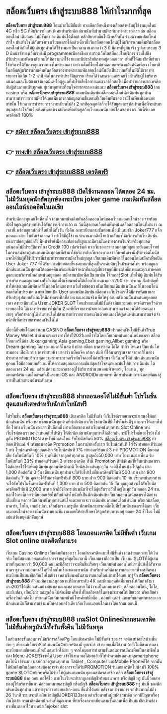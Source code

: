 # สล็อตเว็บตรง เข้าสู่ระบบ888  ให้กำไรมากที่สุด

**สล็อตเว็บตรง เข้าสู่ระบบ888** โอนฝากไม่มีขั้นต่ำ  ทางเลือกอีกหนึ่งทางเลือกสำหรับผู้ใช้งานยุคใหม่ 4G หรือ 5G ที่มีบริการที่แสนพิเศษสำหรับนักเล่นพนันที่เข้ามาสมัครกับทางค่ายของเราเล่น สล็อตออนไลน์ เติมถอน ไม่มีขั้นต่ำ ลงเดิมพันได้ตั้งแต่ หลักสิบบาทขึ้นไปถึงหลักพัน ร่วมความแปลกใหม่ เร้าใจ บันเทิงใจได้กับทางทางเว็บของเราได้แล้วเดี๋ยวนี้เว็บสล็อตออนไลน์ผู้ให้บริการเกมเดิมพันสล็อตออนไลน์ที่เปิดให้ผู้เล่นทุกท่านได้ใช้งานมาเป็นเวลานานมากกว่า 3 ปี มีภาพที่ดูสมจริง รูปแบบระบบ 3 D
มิหนำซ้ำทางเว็บเรายังมี programmerมืออาชีพการสร้างเว็บไซต์ที่คอยให้บริการ  รวมไปถึงปรับปรุงและพัฒนาตัวเกมให้มีความน่าใช้งานและมีประสิทธิภาพอยู่ตลอดเวลา เพื่อที่ให้สมาชิกที่เข้ามาใช้บริการได้รับการดูแลจากทางในค่ายเกมเราอย่างเต็มที่โดยไม่ขาดตกบกพร่องแม้แต่นิดเดียว เว็บคาสิโนสล็อตผู้บริการเกมเดิมพันสล็อตของทางค่ายเกมพันออนไลน์นั้นยังเป็นระบบอัตโนมัติใช้เวลาทำรายการไม่เกิน 1-2 นาที ต่อในการทำประวัติธุกรรม เรียกได้ว่าสะดวกและรวดเร็วสำหรับผู้ใช้บริการแน่นอนและไม่ต้องแจ้งแอดมินหรือผู้ดูแลที่ทำให้เสียโอกาสและเวลาอีกต่อไปเมื่อทำรายการฝากเครดิตกับผู้เล่นเกมพนันทุกคน
ผู้เล่นทุกท่านที่สนใจอยากจะลองเล่นเกม **สล็อตเว็บตรง เข้าสู่ระบบ888** เกม casino  หรือ ***สล็อตเว็บตรง เข้าสู่ระบบ888*** เกมพนันเดิมพันสล็อตออนไลน์นักเดิมพันทุกท่านสามารถทำรายการสมัครได้เลยเพียงกรอกข้อมูลตามขั้นตอนที่เว็บเดิมพันของเรามีให้เพียงนิดหน่อยเท่านั้น ใช้เวลาการทำรายการลงทะเบียนไม่ถึง 2 นาทีคุณลูกค้าก็จะได้รับยูสและรหัสผ่านเพื่อที่จะเข้ามาสนุกสุดเร้าใจกับเว็บเดิมพันของเราสมัครเพื่อเปิดยูสกับเว็บเกมพนันออนไลน์ของเราณ วันนี้รับเลยเครดิตฟรี 100%

## 👉 [สมัคร สล็อตเว็บตรง เข้าสู่ระบบ888](https://archa888.com/)
## 👉 [ทางเข้า สล็อตเว็บตรง เข้าสู่ระบบ888](https://archa888.com/)
## 👉 [สล็อตเว็บตรง เข้าสู่ระบบ888 เครดิตฟรี](https://archa888.com/)

## สล็อตเว็บตรง เข้าสู่ระบบ888 เปิดใช้งานตลอด ได้ตลอด 24 ชม. ไม่มีวันหยุดนักขัตฤกษ์ลงทะเบียน joker game เกมเดิมพันสล็อตออนไลน์ยอดฮิตในเอเชีย

สำหรับนักลงทุนคนใดที่สนใจ เล่นเกมพนันเดิมพันสล็อตออนไลน์ของเว็บเกมออนไลน์ของเราพร้อมเปิดให้คุณลูกค้าทุกท่านได้รับการบริการแล้ว ณ วันนี้สุดยอดเว็บเดิมพันพนันสล็อตออนไลน์ที่มาแรง ณ เวลานี้ พร้อมดูแลนักล่าโบนัสได้ทั้งวัน ทั้งคืน ลงทะเบียนตามขั้นตอนเพื่อเป็นสมาชิก Joker777 แจ็กพอตแตกง่าย โบนัสเข้าตลอด จึงทำให้มีผู้ใช้งานจำนวนมากติดใจแล้วกลับมาใช้บริการกับเว็บเดิมพันของเราต่ออยู่บ่อยครั้ง มิหนำซ้ำยังมีความปลอดภัยสูงและมีความั่นคงทางการเงินจ่ายจริงทุกยอดแน่นอนไม่มีประวัติการโกง Credit 100 เปอร์เซ็นต์ ทางเว็บของเราครอบคลุมที่สุดและยังตอบโจทย์ในการเล่นของผู้เล่นเกมพนันทุกคนที่เข้ามาใช้บริการกับเว็บของทางเรา
เว็บพนันเรามีฟรีเครดิตโบนัสแจกให้กับผู้ที่ใช้บริการที่เข้ามาทำรายการสมัครใหม่ทุกยูส เว็บเกมเดิมพันคาสิโนออนไลน์สมัครเพื่อเปิด User Joker 777 ที่ได้รับความนิยมและชื่นชอบมากที่สุดเป็นระดับต้นๆในประเทศไทย พร้อมดูแลนักเล่นเกมพนันทุกคนได้ตลอดคืนพร้อมยังมีเจ้าหน้าที่และผู้เชี่ยวชาญที่มีประสิทธิภาพและคุณภาพคอยดูแลและบริการนักเล่นพนันอยู่ตลอด สมัครสมาชิกเพื่อเป็นสมาชิก โจ๊กเกอร์Slot เพื่อให้ผู้เดิมพันได้รับการบริการและดูแลอย่างทั่วถึงมีเกมให้เซียนพนันได้เลือกใช้งานมากกว่า200 รายการเกม
สิ่งสำคัญที่ทำให้ค่ายเกมเดิมพันคาสิโนออนไลน์ของทางเว็บไซต์ของเรานั้นเป็นเกมเดิมพันพนันคาสิโนออนไลน์ยอดฮิตในประเทศ ลงทะเบียนเปิด User  เกมพนันเดิมพันสล็อตทางเว็บไซต์เราได้มีการพัฒนาและปรับปรุงรูปแบบตัวเกมให้มีภาพกราฟิกที่สวยงามและสมจริงเพื่อให้รูปแบบตัวเกมนั้นน่าเล่นอยู่ตลอดเวลา ลงทะเบียนเปิด User JOKER SLOT โอนฝากแบบไม่มีขั้นต่ำ เติมและถอน เครดิตรวดเร็วด้วยระบบออโต้ ใช้เวลาทำรายการไม่เกิน 2 นาทีทั้งรายการฝากและถอนสามารถแจ้งถอนได้ด้วยตนเองง่ายๆ หรือถ้าหากผู้ใช้งานท่านใดไม่สามารถทำรายการถอนเงินด้วยตนเองได้ผู้เล่นพนันสามารถแจ้งเจ้าหน้าที่เพื่อทำรายการถอนเงินให้ได้

เดี๋ยวนี้ยืนยันได้เลยว่าเกม CASINO **สล็อตเว็บตรง เข้าสู่ระบบ888** ฝากถอนเงินไม่มีขั้นต่ำTrue Money Wallet กำลังมาแรงแซงทางโค้งปี2021เลยก็ว่าได้โดยเว็บเกมพนันออนไลน์ของเรา สล็อตโจ๊กเกอร์ได้นำ  Joker gaming,Asia gaming,Ebet gaming,Allbet gaming หรือ Dream gaming โลกของเกมคาสิโนสด ยิงปลา สล็อต บาคาร่าสด ไฮโล กำถั่ว ไพ่แคง ปั่นแปะ ไพ่สามกอง เสือมังกร บาคาร่าสายฟ้า บาคาร่า แบ็คแจ๊ค เก้าเก ดัมมี่ ที่ได้มาตรฐานจากจากคาสิโนต่างประเทศ พร้อมบริการสุดความสามารถรวดเร็วทันใจคอยให้คำปรึกษา ทั้งวัน มาให้กับนักเล่นเกมพนันทุกคน ได้มีออกแบบตัวเกมที่ให้ความสนุกและความมันส์สุดเร้าใจสนุกและมันไปกับการเดิมพัน ได้ ตลอดเวลา 24 ชม. แล้วแต่ความสะดวกของผู้ใช้บริการผ่านบนคอมพิวเตอร์ , ไอแพด , ทุกแพลตฟอร์ม และไอแพดที่เป็นระบบIOS และ ANDROIDแบบพกพา ศึกษาประสบการณ์และพัฒนาสู่การเป็นนักแทงพนันระดับเทพ

## สล็อตเว็บตรง เข้าสู่ระบบ888 ฝากถอนออโต้ไม่มีขั้นต่ำ โปรโมชั่นสุดแสนพิเศษสำหรับนักล่าโบนัสฟรี

โปรโมชั่น **สล็อตเว็บตรง เข้าสู่ระบบ888** เติมเครดิต ไม่มีขั้นต่ำ ที่เว็บไซต์เราอยากจะนำเสนอให้แก่  นักเล่นพนัน หรือเหล่าเซียนพนันทุกท่านที่กำลังค้นหาเว็บไซต์พนันที่มี โปรโมชั่นดีๆ และการให้แบบไม่กั๊ก ให้ทางเว็บพนันของเราเป็นอีกหนึ่งทางเลือกของเหล่าเซียนพนันทุกท่าน Slot Online ทางเว็บไซต์ของเรา ขอนำเสนอกับโปรดีๆ ให้กับนักเล่นพนันทุกท่านได้เลือกกัน จะมีโปรโมชั่นอะไรบ้างไปดูกัน
 PROMOTION สำหรับนักเล่นใหม่ รับโบนัสทันที 50% [สล็อตเว็บตรง เข้าสู่ระบบ888](https://archa888.com/) ทำยอดเทิร์นแค่ 4 เท่าของเครดิต
 Promotion ในการฝากครั้งแรก รับโบนัสทันที 14% ทำยอดเทิร์นแค่ 1 เท่า
โบนัสเครดิตทุกยอดฝาก รับโบนัสทันที 7% ทำยอดเทิร์นแค่ 3 เท่า
 PROMOTION คืนยอดเสีย รับโบนัสทันที 10% ทุนที่เสียจากลูกค้าทุกท่าน สูงสุดถึง50,000 บาท
โปรแนะนำเพื่อน รับโบนัสทันที 30% ทำยอดเทิร์นแค่ 3 เท่าของเครดิต
ทั้งนี้ Promotion สิทธิพิเศษที่เว็บพนันของเราได้คัดสรรไว้ให้เพื่อผู้เดิมพันทุกคนที่หน้าตาดี โบนัสฝากเล่นทุกๆวัน จะมีสิ่งไหนบ้างไปดูกัน
ฝาก 1,000 ติดต่อกัน 3 วัน เซียนพนันทุกท่านจะได้รับโปรโมชั่นเครดิตฟรีทันที 500 บาท
ฝาก 900 ติดต่อกัน 7 วัน คุณจะได้รับเครดิตฟรีทันที 800 บาท
ฝาก 900 ติดต่อกัน 10 วัน เซียนพนันทุกท่านจะได้รับโปรโมชั่นเครดิตฟรีทันที 1,300 บาท
ฝาก 500 ติดต่อกัน 15 วัน คุณลูกค้าจะได้รับโบนัสเครดิตฟรีทันที 2,000 บาท
แล้วก็ยังมีการเล่นพนันที่จะได้ลุ้นรับรางวัลใหญ่ในทุกวัน ตลอด 24 ชม. บอกไว้ตรงนี้เลยว่าคืนยอดเสียให้กับนักล่าโบนัสที่เป็นนักเดิมพันกับเว็บเกมออนไลน์ของเราได้อย่างเต็มเปี่ยม หากว่านักเล่นพนันทุกท่านสนใจและอยากจะวางเดิมพัน เกมออนไลน์ทำเงิน หรือเกมสล็อต, บาคาร่า, ไฮโล, เกมยิงปลา, เสือมังกร และรูเล็ต นักพนันสามารถคลิ๊กไปที่เว็บพนันของเราได้เลย เว็บเกมออนไลน์ของเรามีพนักงานและทีมงานคอยให้คำปรึกษาให้ลูกค้าทุกท่านอยู่ ตลอด 24 ชั่วโมง ไม่มีแม้แต่วันหยุดนักขัตฤกษ์

## สล็อตเว็บตรง เข้าสู่ระบบ888 โอนถอนเครดิต ไม่มีขั้นต่ำ  เว็บเกม Slot online ยอดฮิตที่มาแรง

เว็บเกม  Casino Online เว็บเดิมพันของเรา โอนฝากเครดิตแบบไม่มีขั้นต่ำ เล่นง่ายแตกง่ายได้เงินจริง โบนัสแตกบ่อยและอัตราการจ่ายสูงที่สุดในเวลานี้ เว็บเกมเราถือว่าเป็น เว็บเกม SLOTที่มีผู้เล่นมากที่สุดมากกว่า 50,000 คนและมีอัตราว่าจะเพิ่มขึ้นเรื่อยๆ เว็บเกมพนันออนไลน์เรานั้นยังได้รับจากมาตราฐานจากบ่อนคาสิโนทั่วโลกในเรื่องของการพนัน สำหรับท่านที่ต้องการและอยากที่จะสมัครลงทะเบียนเป็นสมาชิกกับเว็บไซต์เรา เหล่าเซียนพนันสามารถแอดไลน์เข้ามาได้เลย
	มารู้จัก **สล็อตเว็บตรง เข้าสู่ระบบ888** ตัวเกมมีความสนุกสนานที่มีภาพระดับ 4K และมีเกมสุดฮิตที่มาแรงให้กับกำลังมาแรง2021ได้เลือกเล่นอย่างล้นหลามและหลากหลาย  ไม่ว่าจะเป็นเกมบาคาร่า, สล็อตออนไลน์, ไฮโล, เกมยิงปลา, เสือมังกร และรูเล็ต ไม่ต้องขึ้นเครื่องไปไกลถึงคาสิโนต่างประเทศให้เสียเวลา หรือเสียค่าเครื่องบินอีกต่อไป เพียงแค่นักเล่นเกมพนันมีโทรศัพท์มือถือ , คอมพิวเตอร์ และแท็บเลตพกพาสะดวกนักเล่นพนันก็สามารถเข้ามาเป็นครอบครัวเดียวกับเว็บเกมออนไลน์เราได้แล้วณ ตอนนี้

## สล็อตเว็บตรง เข้าสู่ระบบ888 เกมSlot Onlineฝากถอนเครดิต ไม่มีขั้นต่ำทรูมันนี่ทั้งวันทั้งคืน ไม่มีวันหยุด

ในส่วนของขั้นตอนการใช้บริการสล็อตPg โอนเติมเครดิต ไม่มีขั้นต่ำ ของเรา จะต้องทำอะไรบ้างนั้น ง่าย ๆ เพียงแค่เว็บเราSlotเกมพนันOnlineต้องมี ยูสเซอร์ เข้าระบบเพื่อใช้งาน ถ้ายังไม่มีสามารถลงทะเบียนตามขั้นตอนเพื่อเป็นสมาชิกได้ง่าย ๆ จากโหมดการทำตามขั้นตอนการสมัครเพื่อเป็นสมาชิกในช่อง Menu JOKERจึงจะได้ User เข้าใช้งาน พอได้มาแล้วก็ให้ทำตามขั้นตอนบนsmartphone ต่อไปนี้
เข้าระบบ user  ของผู้เล่นทุกท่าน Tablet , Computer และMobile Phoneก็ได้
จากนั้นให้นักเดิมพันเลือกความต้องการว่า ต้องการจะได้รับPROMOTION รับเลยเครดิตโบนัสฟรี 100% game SLOTOnlineหรือไม่รับ
ให้ผู้เล่นเกมพนันทุกคนสมัครสมาชิก คลิก **สล็อตเว็บตรง เข้าสู่ระบบ888** ฝาก ถอน ออโต้ไว ภาพในเว็บจะปรากฏเลขบัญชีพร้อมธนาคาร หรือบัญชี ทรู มันนี่วอเลท ของผู้ให้บริการขึ้นมา
คัดลอกหมายเลขบัญชี หรือบัญชี **สล็อตเว็บตรง เข้าสู่ระบบ888** ทรู มันนี่ ของนักเล่นพนันทุกท่าน แล้วทำธุรกรรมระบบฝาก-ถอน ขั้นต่ำได้เลย
หลังจากทำรายการ รอประมาณไม่ถึง 26 วินาที ระบบจะเติมเงินเข้าบัญชีJOKER123ของเหล่าเซียนพนันผู้สมัครสมาชิก
หากมีปัญหาเรื่องเงินไม่เข้า กรุณาติดต่อพนักงานที่มีคุณภาพ ที่ทำเรื่องลงทะเบียนตามขั้นตอนเพื่อเป็นสมาชิกผ่านช่องทางที่แนบเอาไว้ทางหน้าเว็บjoker slot


